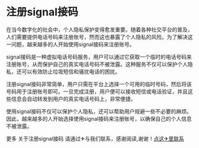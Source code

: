 # 注册signal接码

在当今数字化的社会中，个人隐私保护变得愈发重要。随着各种社交平台的普及，人们需要提供电话号码来注册账号，然而这也暴露了个人隐私的风险。为了解决这一问题，越来越多的人开始使用signal接码来注册账号。

signal接码是一种虚拟电话号码服务，用户可以通过它获取一个临时的电话号码来注册账号，从而保护自己的真实电话号码不被泄露。这种服务不仅可以保护个人隐私，还可以有效防止垃圾短信和骚扰电话的困扰。

注册signal接码非常简单，用户只需在平台上选择一个可用的临时号码，然后将该号码用于注册账号即可。一旦完成注册，用户便可以接收短信或电话验证，并且这些信息会自动转发到用户的真实电话号码上，非常便捷。

使用signal接码不仅可以保护个人隐私，还可以帮助用户规避一些不必要的麻烦。因此，越来越多的人开始选择使用signal接码来注册账号，以确保自己的个人信息不被泄露。

更多 关于注册signal接码 请通过✈与我们联系，感谢阅读,谢谢！[点这✈里联系](https://acc.k02.cc)